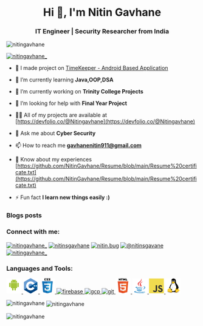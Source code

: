 
<h1 align="center">Hi 👋, I'm Nitin Gavhane</h1>

<h3 align="center">IT Engineer | Security Researcher from India</h3>

<p align="left"> <img src="https://komarev.com/ghpvc/?username=nitingavhane&label=Profile%20views&color=0e75b6&style=flat" alt="nitingavhane" /> </p>

<p align="left"> <a href="https://twitter.com/nitingavhane_" target="blank"><img src="https://img.shields.io/twitter/follow/nitingavhane_?logo=twitter&style=for-the-badge" alt="nitingavhane_" /></a> </p>

- 👯 I made project on [TimeKeeper - Android Based Application](https://github.com/NitinGavhane/Diploma-Projects)

- 🌱 I’m currently learning **Java,OOP,DSA**

- 🔭 I’m currently working on **Trinity College Projects**

- 🤝 I’m looking for help with **Final Year Project**

- 👨‍💻 All of my projects are available at [https://devfolio.co/@Nitingavhane](https://devfolio.co/@Nitingavhane)

- 💬 Ask me about **Cyber Security**

- 📫 How to reach me **gavhanenitin911@gmail.com**

- 📄 Know about my experiences [https://github.com/NitinGavhane/Resume/blob/main/Resume%20certificate.txt](https://github.com/NitinGavhane/Resume/blob/main/Resume%20certificate.txt)

- ⚡ Fun fact **I learn new things easily :)**

### Blogs posts
<!-- BLOG-POST-LIST:START -->
<!-- BLOG-POST-LIST:END -->

<h3 align="left">Connect with me:</h3>
<p align="left">
<a href="https://twitter.com/nitingavhane_" target="blank"><img align="center" src="https://raw.githubusercontent.com/rahuldkjain/github-profile-readme-generator/master/src/images/icons/Social/twitter.svg" alt="nitingavhane_" height="30" width="40" /></a>
<a href="https://linkedin.com/in/nitinsgavhane" target="blank"><img align="center" src="https://raw.githubusercontent.com/rahuldkjain/github-profile-readme-generator/master/src/images/icons/Social/linked-in-alt.svg" alt="nitinsgavhane" height="30" width="40" /></a>
<a href="https://instagram.com/nitin.bug" target="blank"><img align="center" src="https://raw.githubusercontent.com/rahuldkjain/github-profile-readme-generator/master/src/images/icons/Social/instagram.svg" alt="nitin.bug" height="30" width="40" /></a>
<a href="https://medium.com/@nitinsgavane" target="blank"><img align="center" src="https://raw.githubusercontent.com/rahuldkjain/github-profile-readme-generator/master/src/images/icons/Social/medium.svg" alt="@nitinsgavane" height="30" width="40" /></a>
<a href="https://www.hackerrank.com/nitingavhane_" target="blank"><img align="center" src="https://raw.githubusercontent.com/rahuldkjain/github-profile-readme-generator/master/src/images/icons/Social/hackerrank.svg" alt="nitingavhane_" height="30" width="40" /></a>
</p>

<h3 align="left">Languages and Tools:</h3>
<p align="left"> <a href="https://developer.android.com" target="_blank" rel="noreferrer"> <img src="https://raw.githubusercontent.com/devicons/devicon/master/icons/android/android-original-wordmark.svg" alt="android" width="40" height="40"/> </a> <a href="https://www.w3schools.com/cpp/" target="_blank" rel="noreferrer"> <img src="https://raw.githubusercontent.com/devicons/devicon/master/icons/cplusplus/cplusplus-original.svg" alt="cplusplus" width="40" height="40"/> </a> <a href="https://www.w3schools.com/css/" target="_blank" rel="noreferrer"> <img src="https://raw.githubusercontent.com/devicons/devicon/master/icons/css3/css3-original-wordmark.svg" alt="css3" width="40" height="40"/> </a> <a href="https://firebase.google.com/" target="_blank" rel="noreferrer"> <img src="https://www.vectorlogo.zone/logos/firebase/firebase-icon.svg" alt="firebase" width="40" height="40"/> </a> <a href="https://cloud.google.com" target="_blank" rel="noreferrer"> <img src="https://www.vectorlogo.zone/logos/google_cloud/google_cloud-icon.svg" alt="gcp" width="40" height="40"/> </a> <a href="https://git-scm.com/" target="_blank" rel="noreferrer"> <img src="https://www.vectorlogo.zone/logos/git-scm/git-scm-icon.svg" alt="git" width="40" height="40"/> </a> <a href="https://www.w3.org/html/" target="_blank" rel="noreferrer"> <img src="https://raw.githubusercontent.com/devicons/devicon/master/icons/html5/html5-original-wordmark.svg" alt="html5" width="40" height="40"/> </a> <a href="https://www.java.com" target="_blank" rel="noreferrer"> <img src="https://raw.githubusercontent.com/devicons/devicon/master/icons/java/java-original.svg" alt="java" width="40" height="40"/> </a> <a href="https://developer.mozilla.org/en-US/docs/Web/JavaScript" target="_blank" rel="noreferrer"> <img src="https://raw.githubusercontent.com/devicons/devicon/master/icons/javascript/javascript-original.svg" alt="javascript" width="40" height="40"/> </a> <a href="https://www.linux.org/" target="_blank" rel="noreferrer"> <img src="https://raw.githubusercontent.com/devicons/devicon/master/icons/linux/linux-original.svg" alt="linux" width="40" height="40"/> </a> </p>

<p><img align="left" src="https://github-readme-stats.vercel.app/api/top-langs?username=nitingavhane&show_icons=true&locale=en&layout=compact" alt="nitingavhane" /></p>

<p>&nbsp;<img align="center" src="https://github-readme-stats.vercel.app/api?username=nitingavhane&show_icons=true&locale=en" alt="nitingavhane" /></p>

<p><img align="center" src="https://github-readme-streak-stats.herokuapp.com/?user=nitingavhane&" alt="nitingavhane" /></p>
